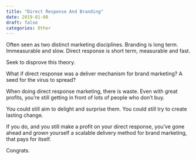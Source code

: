 ```yaml
---
title: "Direct Response And Branding"
date: 2019-01-08
draft: false
categories: Other
---
```


Often seen as two distinct marketing disciplines. Branding is long term. Immeasurable and slow. Direct response is short term, measurable and fast.

Seek to disprove this theory.

What if direct response was a deliver mechanism for brand marketing? A seed for the virus to spread?

When doing direct response marketing, there is waste. Even with great profits, you’re still getting in front of lots of people who don’t buy.

You could still aim to delight and surprise them. You could still try to create lasting change.

If you do, and you still make a profit on your direct response, you’ve gone ahead and grown yourself a scalable delivery method for brand marketing, that pays for itself.

Congrats.

